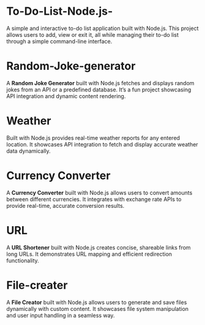 # To-Do-List-Node.js-
A simple and interactive to-do list application built with Node.js. This project allows users to add, view or exit it, all while managing their to-do list through a simple command-line interface.

# Random-Joke-generator
A **Random Joke Generator** built with Node.js fetches and displays random jokes from an API or a predefined database. It’s a fun project showcasing API integration and dynamic content rendering.

# Weather
Built with Node.js provides real-time weather reports for any entered location. It showcases API integration to fetch and display accurate weather data dynamically.

# Currency Converter
A **Currency Converter** built with Node.js allows users to convert amounts between different currencies. It integrates with exchange rate APIs to provide real-time, accurate conversion results.

# URL
A **URL Shortener** built with Node.js creates concise, shareable links from long URLs. It demonstrates URL mapping and efficient redirection functionality.

# File-creater
A **File Creator** built with Node.js allows users to generate and save files dynamically with custom content. It showcases file system manipulation and user input handling in a seamless way.




